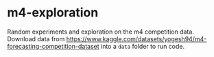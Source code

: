 # m4-exploration

Random experiments and exploration on the m4 competition data. Download data from <https://www.kaggle.com/datasets/yogesh94/m4-forecasting-competition-dataset> into a `data` folder to run code.
